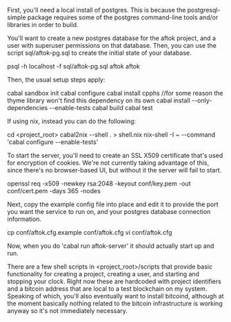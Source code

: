 First, you'll need a local install of postgres. This is because the
postgresql-simple package requires some of the postgres command-line tools
and/or libraries in order to build.

You'll want to create a new postgres database for the aftok project, and a
user with superuser permissions on that database. Then, you can use the
script sql/aftok-pg.sql to create the initial state of your database.

psql -h localhost -f sql/aftok-pg.sql aftok aftok

Then, the usual setup steps apply:

cabal sandbox init
cabal configure
cabal install cpphs //for some reason the thyme library won't find this dependency on its own
cabal install --only-dependencies --enable-tests
cabal build
cabal test

If using nix, instead you can do the following:

cd <project_root>
cabal2nix --shell . > shell.nix
nix-shell -I ~ --command 'cabal configure --enable-tests'

To start the server, you'll need to create an SSL X509 certificate that's 
used for encryption of cookies. We're not currently taking advantage of this,
since there's no browser-based UI, but without it the server will fail to start.

openssl req -x509 -newkey rsa:2048 -keyout conf/key.pem -out conf/cert.pem -days 365 -nodes

Next, copy the example config file into place and edit it to provide the port you want
the service to run on, and your postgres database connection information.

cp conf/aftok.cfg.example conf/aftok.cfg
vi conf/aftok.cfg

Now, when you do 'cabal run aftok-server' it should actually start up and run.

There are a few shell scripts in <project_root>/scripts that provide basic
functionality for creating a project, creating a user, and starting and
stopping your clock. Right now these are hardcoded with project identifiers and
a bitcoin address that are local to a test blockchain on my system. Speaking of
which, you'll also eventually want to install bitcoind, although at the moment
basically nothing related to the bitcoin infrastructure is working anyway so
it's not immediately necessary.
